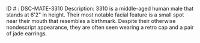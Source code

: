 ID # : DSC-MATE-3310
Description: 3310 is a middle-aged human male that stands at 6'2" in height. Their most notable facial feature is a small spot near their mouth that resembles a birthmark. Despite their otherwise nondescript appearance, they are often seen wearing a retro cap and a pair of jade earrings.